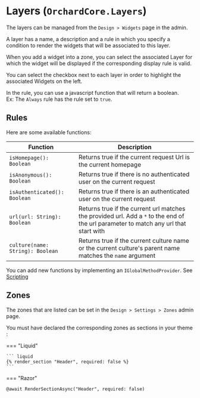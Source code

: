 # Layers (`OrchardCore.Layers`)

The layers can be managed from the `Design > Widgets` page in the admin.

A layer has a name, a description and a rule in which you specify a condition to render the widgets that will be associated to this layer.

When you add a widget into a zone, you can select the associated Layer for which the widget will be displayed if the corresponding display rule is valid.

You can select the checkbox next to each layer in order to highlight the associated Widgets on the left.

In the rule, you can use a javascript function that will return a boolean.  
Ex: The `Always` rule has the rule set to `true`.

## Rules

Here are some available functions:

| Function | Description |
| -------- | ----------- |
| `isHomepage(): Boolean` | Returns true if the current request Url is the current homepage |
| `isAnonymous(): Boolean` | Returns true if there is no authenticated user on the current request |
| `isAuthenticated(): Boolean` | Returns true if there is an authenticated user on the current request |
| `url(url: String): Boolean` | Returns true if the current url matches the provided url. Add a `*` to the end of the url parameter to match any url that start with  |
| `culture(name: String): Boolean` | Returns true if the current culture name or the current culture's parent name matches the `name` argument |

You can add new functions by implementing an `IGlobalMethodProvider`. See [Scripting](../Scripting/README.md#layers-orchardcorelayers)

## Zones

The zones that are listed can be set in the `Design > Settings > Zones` admin page.

You must have declared the corresponding zones as sections in your theme :

=== "Liquid"

    ``` liquid
    {% render_section "Header", required: false %}
    ```

=== "Razor"

``` html
@await RenderSectionAsync("Header", required: false)
```
